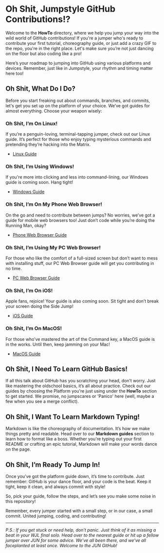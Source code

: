 # Oh Shit, Jumpstyle GitHub Contributions!?

Welcome to the **HowTo** directory, where we help you jump your way into the wild world of GitHub contributions! If you're a jumper who's ready to contribute your first tutorial, choreography guide, or just add a crazy GIF to the repo, you're in the right place. Let's make sure you’re not just dancing on the floor but also coding like a pro!

Here’s your roadmap to jumping into GitHub using various platforms and devices. Remember, just like in Jumpstyle, your rhythm and timing matter here too!

## Oh Shit, What Do I Do?

Before you start freaking out about commands, branches, and commits, let's get you set up on the platform of your choice. We’ve got guides for almost everything. Choose your weapon wisely:

### Oh Shit, I’m On Linux!

If you’re a penguin-loving, terminal-tapping jumper, check out our Linux guide. It’s perfect for those who enjoy typing mysterious commands and pretending they’re hacking into the Matrix.

- [Linux Guide](HowTo/Linux)

### Oh Shit, I’m Using Windows!

If you're more into clicking and less into command-lining, our Windows guide is coming soon. Hang tight!

- [Windows Guide](HowTo/Windows)

### Oh Shit, I’m On My Phone Web Browser!

On the go and need to contribute between jumps? No worries, we’ve got a guide for mobile web browsers too! Just don’t code while you’re doing the Running Man, okay?

- [Phone Web Browser Guide](HowTo/Browser/Phone)

### Oh Shit, I’m Using My PC Web Browser!

For those who like the comfort of a full-sized screen but don’t want to mess with installing stuff, our PC Web Browser guide will get you contributing in no time.

- [PC Web Browser Guide](HowTo/Browser/PC)

### Oh Shit, I’m On iOS!

Apple fans, rejoice! Your guide is also coming soon. Sit tight and don’t break your screen doing the Side Jump!

- [iOS Guide](HowTo/iOS)

### Oh Shit, I’m On MacOS!

For those who’ve mastered the art of the Command key, a MacOS guide is in the works. Until then, keep jamming on your Mac!

- [MacOS Guide](HowTo/MacOS)

## Oh Shit, I Need To Learn GitHub Basics!

If all this talk about GitHub has you scratching your head, don’t worry. Just like mastering the oldschool basics, it’s all about practice. Check out our guides by choosing the Platform you're just using under the **HowTo** section to get started. We promise, no jumpscares or 'Panico' here (well, maybe a few when you see a merge conflict).

## Oh Shit, I Want To Learn Markdown Typing!

Markdown is like the choreography of documentation. It’s how we make things pretty and readable. Head over to our **Markdown guides** section to learn how to format like a boss. Whether you're typing out your first README or crafting an epic tutorial, Markdown will make your words dance on the page.

## Oh Shit, I’m Ready To Jump In!

Once you’ve got the platform guide down, it’s time to contribute. Just remember: GitHub is your dance floor, and your code is the beat. Keep it tight, keep it clean, and always commit with style!

So, pick your guide, follow the steps, and let’s see you make some noise in this repository! 

Remember, every jumper started with a small step, or in our case, a small commit. United jumping, coding, and contributing!

---

*P.S.: If you get stuck or need help, don’t panic. Just think of it as missing a beat in your WJL final solo. Head over to the nearest guide or hit up a fellow jumper over JUN for some advice. We’ve all been there, and we’ve all faceplanted at least once. Welcome to the JUN GitHub!*
